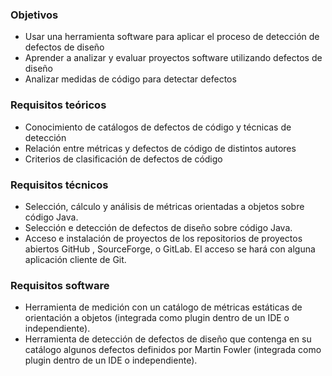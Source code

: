 ### Objetivos
* Usar una herramienta software para aplicar el proceso de detección de defectos de diseño
* Aprender a analizar y evaluar proyectos software utilizando defectos de diseño 
* Analizar  medidas de código para detectar defectos
###  Requisitos teóricos
* Conocimiento de catálogos de defectos de código y técnicas de detección
* Relación entre métricas y defectos de código de distintos autores
* Criterios de clasificación de defectos de código
###   Requisitos técnicos
* Selección, cálculo y análisis de métricas orientadas a objetos sobre código Java.
* Selección e detección de   defectos de diseño sobre código Java.
* Acceso e instalación de proyectos de los repositorios de proyectos abiertos GitHub , SourceForge,   o GitLab. El acceso se hará con alguna aplicación cliente de  Git.
###   Requisitos software
* Herramienta de medición con un catálogo de métricas estáticas de orientación a objetos  (integrada como plugin dentro de un IDE o independiente).
* Herramienta de detección de defectos de diseño que contenga en su catálogo algunos defectos definidos por Martin Fowler  (integrada como plugin dentro de un IDE o independiente). 